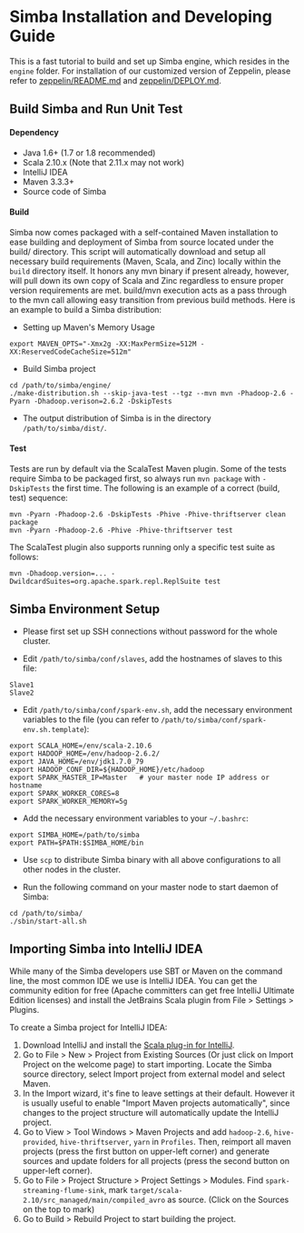 Simba Installation and Developing Guide
=================
This is a fast tutorial to build and set up Simba engine, which resides in the `engine` folder. For installation of our customized version of Zeppelin, please refer to [zeppelin/README.md](./zeppelin/README.md) and [zeppelin/DEPLOY.md](./zeppelin/DEPLOY.md).

Build Simba and Run Unit Test
-----------------------------
#### Dependency
- Java 1.6+ (1.7 or 1.8 recommended)
- Scala 2.10.x (Note that 2.11.x may not work)
- IntelliJ IDEA
- Maven 3.3.3+
- Source code of Simba

#### Build
Simba now comes packaged with a self-contained Maven installation to ease building and deployment of Simba from source located under the build/ directory. This script will automatically download and setup all necessary build requirements (Maven, Scala, and Zinc) locally within the `build` directory itself. It honors any mvn binary if present already, however, will pull down its own copy of Scala and Zinc regardless to ensure proper version requirements are met. build/mvn execution acts as a pass through to the mvn call allowing easy transition from previous build methods.  Here is an example to build a Simba distribution:

- Setting up Maven's Memory Usage
```
export MAVEN_OPTS="-Xmx2g -XX:MaxPermSize=512M -XX:ReservedCodeCacheSize=512m"
```
- Build Simba project
```
cd /path/to/simba/engine/
./make-distribution.sh --skip-java-test --tgz --mvn mvn -Phadoop-2.6 -Pyarn -Dhadoop.verison=2.6.2 -DskipTests
```
* The output distribution of Simba is in the directory `/path/to/simba/dist/`.

#### Test
Tests are run by default via the ScalaTest Maven plugin.
Some of the tests require Simba to be packaged first, so always run `mvn package` with `-DskipTests` the first time. The following is an example of a correct (build, test) sequence:
```
mvn -Pyarn -Phadoop-2.6 -DskipTests -Phive -Phive-thriftserver clean package
mvn -Pyarn -Phadoop-2.6 -Phive -Phive-thriftserver test
```
The ScalaTest plugin also supports running only a specific test suite as follows:
```
mvn -Dhadoop.version=... -DwildcardSuites=org.apache.spark.repl.ReplSuite test
```

Simba Environment Setup
-----------------------

- Please first set up SSH connections without password for the whole cluster.

- Edit `/path/to/simba/conf/slaves`, add the hostnames of slaves to this file:

```
Slave1
Slave2
```

- Edit `/path/to/simba/conf/spark-env.sh`, add the necessary environment variables to the file (you can refer to `/path/to/simba/conf/spark-env.sh.template`):

```
export SCALA_HOME=/env/scala-2.10.6
export HADOOP_HOME=/env/hadoop-2.6.2/
export JAVA_HOME=/env/jdk1.7.0_79
export HADOOP_CONF_DIR=${HADOOP_HOME}/etc/hadoop
export SPARK_MASTER_IP=Master   # your master node IP address or hostname
export SPARK_WORKER_CORES=8
export SPARK_WORKER_MEMORY=5g
```

- Add the necessary environment variables to your `~/.bashrc`:

```
export SIMBA_HOME=/path/to/simba
export PATH=$PATH:$SIMBA_HOME/bin
```

- Use `scp` to distribute Simba binary with all above configurations to all other nodes in the cluster.


- Run the following command on your master node to start daemon of Simba:

```
cd /path/to/simba/
./sbin/start-all.sh
```

Importing Simba into IntelliJ IDEA
----------------------------------
While many of the Simba developers use SBT or Maven on the command line, the most common IDE we use is IntelliJ IDEA. You can get the community edition for free (Apache committers can get free IntelliJ Ultimate Edition licenses) and install the JetBrains Scala plugin from File > Settings > Plugins.

To create a Simba project for IntelliJ IDEA:

1.  Download IntelliJ and install the [Scala plug-in for IntelliJ](https://confluence.jetbrains.com/display/SCA/Scala+Plugin+for+IntelliJ+IDEA).
2.  Go to File > New > Project from Existing Sources (Or just click on Import Project on the welcome page) to start importing. Locate the Simba source directory, select Import project from external model and select Maven.
3.  In the Import wizard, it's fine to leave settings at their default. However it is usually useful to enable "Import Maven projects automatically", since changes to the project structure will automatically update the IntelliJ project.
4.  Go to View > Tool Windows > Maven Projects and add `hadoop-2.6`, `hive-provided`, `hive-thriftserver`, `yarn` in `Profiles`. Then, reimport all maven projects (press the first button on upper-left corner) and generate sources and update folders for all projects (press the second button on upper-left corner).
5.  Go to File > Project Structure > Project Settings > Modules. Find `spark-streaming-flume-sink`, mark `target/scala-2.10/src_managed/main/compiled_avro` as source. (Click on the Sources on the top to mark)
6.  Go to Build > Rebuild Project to start building the project.
